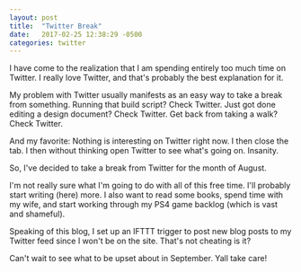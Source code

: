 ```yaml
---
layout: post
title:  "Twitter Break"
date:   2017-02-25 12:38:29 -0500
categories: twitter
---
```


I have come to the realization that I am spending entirely too much time on Twitter. I really love Twitter, and that's probably the best explanation for it.

My problem with Twitter usually manifests as an easy way to take a break from something. Running that build script? Check Twitter.  Just got done editing a design document? Check Twitter. Get back from taking a walk? Check Twitter.

And my favorite: Nothing is interesting on Twitter right now.  I then close the tab.  I then without thinking open Twitter to see what's going on. Insanity.

So, I've decided to take a break from Twitter for the month of August.

I'm not really sure what I'm going to do with all of this free time.  I'll probably start writing (here) more. I also want to read some books, spend time with my wife, and start working through my PS4 game backlog (which is vast and shameful).

Speaking of this blog, I set up an IFTTT trigger to post new blog posts to my Twitter feed since I won't be on the site. That's not cheating is it?

Can't wait to see what to be upset about in September. Yall take care!

